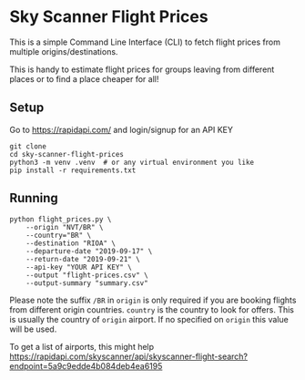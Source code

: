 # Sky Scanner Flight Prices

This is a simple Command Line Interface (CLI) to fetch flight prices from multiple origins/destinations.

This is handy to estimate flight prices for groups leaving from different places or to find a place
cheaper for all!

## Setup

Go to https://rapidapi.com/ and login/signup for an API KEY

```
git clone
cd sky-scanner-flight-prices
python3 -m venv .venv  # or any virtual environment you like
pip install -r requirements.txt
```

## Running

```
python flight_prices.py \
    --origin "NVT/BR" \
    --country="BR" \
    --destination "RIOA" \
    --departure-date "2019-09-17" \
    --return-date "2019-09-21" \
    --api-key "YOUR API KEY" \
    --output "flight-prices.csv" \
    --output-summary "summary.csv"
```

Please note the suffix `/BR` in `origin` is only required if you are booking flights from different origin countries.
`country` is the country to look for offers.
This is usually the country of `origin` airport.
If no specified on `origin` this value will be used.

To get a list of airports, this might help https://rapidapi.com/skyscanner/api/skyscanner-flight-search?endpoint=5a9c9edde4b084deb4ea6195